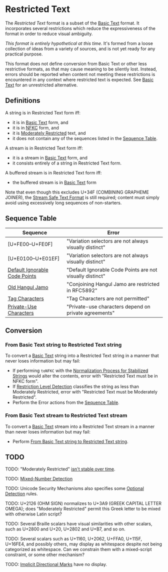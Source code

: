 # Restricted Text

The *Restricted Text* format is a subset of the [Basic Text] format. It
incorporates several restrictions which reduce the expressiveness of the format
in order to reduce visual ambiguity.

*This format is entirely hypothetical at this time*. It's formed from a
loose collection of ideas from a variety of sources, and is not yet ready for
any practical purpose.

This format does not define conversion from Basic Text or other less
restrictive formats, as that may cause meaning to be silently lost. Instead,
errors should be reported when content not meeting these restrictions is
encountered in any context where restricted text is expected. See
[Basic Text] for an unrestricted alternative.

## Definitions

A string is in Restricted Text form iff:
 - it is in [Basic Text] form, and
 - it is in [NFKC] form, and
 - it is [Moderately Restricted] text, and
 - it does not contain any of the sequences listed in the [Sequence Table].

A stream is in Restricted Text form iff:
 - it is a stream in [Basic Text] form, and
 - it consists entirely of a string in Restricted Text form.

A buffered stream is in Restricted Text form iff:
 - the buffered stream is in [Basic Text] form

Note that even though this excludes U+34F (COMBINING GRAPHEME JOINER), the
[Stream Safe Text Format] is still required; content must simply avoid using
excessively long sequences of non-starters.

## Sequence Table

| Sequence            | Error                                                 |
| ------------------- | ----------------------------------------------------- |
| \[U+FE00–U+FE0F\]   | "Variation selectors are not always visually distinct" |
| \[U+E0100–U+E01EF\] | "Variation selectors are not always visually distinct" |
| [Default Ignorable Code Points] | "Default Ignorable Code Points are not visually distinct" |
| [Old Hangul Jamo]   | "Conjoining Hangul Jamo are restricted in RFC5892"    |
| [Tag Characters]    | "Tag Characters are not permitted"                    |
| [Private-Use Characters] | "Private-use characters depend on private agreements" |

## Conversion

### From Basic Text string to Restricted Text string

To convert a [Basic Text] string into a Restricted Text string in a manner that
never loses information but may fail:
 - If performing `toNFKC` with the
   [Normalization Process for Stabilized Strings] would alter the contents,
   error with "Restricted Text must be in NFKC form".
 - If [Restriction Level Detection] classifies the string as less than
   Moderately Restricted, error with "Restricted Text must be Moderately
   Restricted".
 - Perform the Error actions from the [Sequence Table].

[Sequence Table]: #sequence-table

### From Basic Text stream to Restricted Text stream

To convert a [Basic Text] stream into a Restricted Text stream in a manner than
never loses information but may fail:
 - Perform [From Basic Text string to Restricted Text string].

[From Basic Text string to Restricted Text string]: #from-basic-text-string-to-restricted-text-string

## TODO

TODO: "Moderately Restricted" [isn't stable over time](https://www.unicode.org/reports/tr39/#Migration).

TODO: [Mixed-Number Detection]

TODO: Unicode Security Mechanisms also specifies some [Optional Detection] rules.

TODO: U+2126 (OHM SIGN) normalizes to U+3A9 (GREEK CAPITAL LETTER OMEGA);
does "Moderately Restricted" permit this Greek letter to be mixed with
otherwise Latin script?

TODO: Several Braille scalars have visual similarities with other scalars, such
as U+2800 and U+20, U+2802 and U+B7, and so on.

TODO: Several scalars such as U+1160, U+2062, U+FFA0, U+115F, U+16FE4, and
possibly others, may display as whitespace despite not being categorized as
whitespace. Can we constrain them with a mixed-script constraint, or some
other mechanism?

TODO: [Implicit Directional Marks] have no display.

[NFKC]: https://unicode.org/reports/tr15/#Norm_Forms
[Moderately Restricted]: https://www.unicode.org/reports/tr39/#Restriction_Level_Detection
[Restriction Level Detection]: https://www.unicode.org/reports/tr39/#Restriction_Level_Detection
[Stream Safe Text Format]: https://unicode.org/reports/tr15/#Stream_Safe_Text_Format
[Old Hangul Jamo]: https://tools.ietf.org/html/rfc5892#section-2.9
[Default Ignorable Code Points]: https://www.unicode.org/versions/Unicode13.0.0/ch05.pdf#G7730
[Basic Text]: BasicText.md
[Mixed-Number Detection]: https://www.unicode.org/reports/tr39/#Mixed_Number_Detection
[Optional Detection]: https://www.unicode.org/reports/tr39/#Optional_Detection
[Normalization Process for Stabilized Strings]: https://unicode.org/reports/tr15/#Normalization_Process_for_Stabilized_Strings
[Tag Characters]: https://www.unicode.org/versions/Unicode13.0.0/ch23.pdf#G30110
[Private-Use Characters]: http://www.unicode.org/faq/private_use.html#private_use
[Implicit Directional Marks]: https://unicode.org/reports/tr9/#Implicit_Directional_Marks
